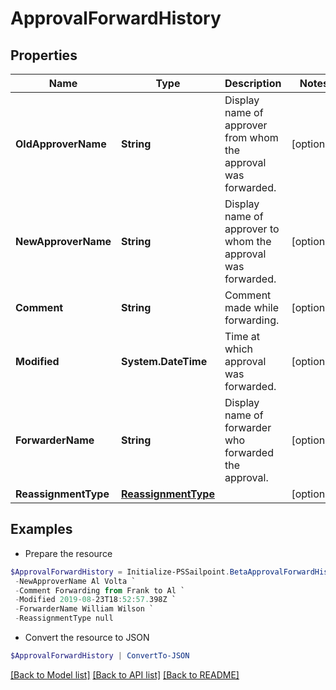 # ApprovalForwardHistory
## Properties

Name | Type | Description | Notes
------------ | ------------- | ------------- | -------------
**OldApproverName** | **String** | Display name of approver from whom the approval was forwarded. | [optional] 
**NewApproverName** | **String** | Display name of approver to whom the approval was forwarded. | [optional] 
**Comment** | **String** | Comment made while forwarding. | [optional] 
**Modified** | **System.DateTime** | Time at which approval was forwarded. | [optional] 
**ForwarderName** | **String** | Display name of forwarder who forwarded the approval. | [optional] 
**ReassignmentType** | [**ReassignmentType**](ReassignmentType.md) |  | [optional] 

## Examples

- Prepare the resource
```powershell
$ApprovalForwardHistory = Initialize-PSSailpoint.BetaApprovalForwardHistory  -OldApproverName Frank Mir `
 -NewApproverName Al Volta `
 -Comment Forwarding from Frank to Al `
 -Modified 2019-08-23T18:52:57.398Z `
 -ForwarderName William Wilson `
 -ReassignmentType null
```

- Convert the resource to JSON
```powershell
$ApprovalForwardHistory | ConvertTo-JSON
```

[[Back to Model list]](../README.md#documentation-for-models) [[Back to API list]](../README.md#documentation-for-api-endpoints) [[Back to README]](../README.md)

